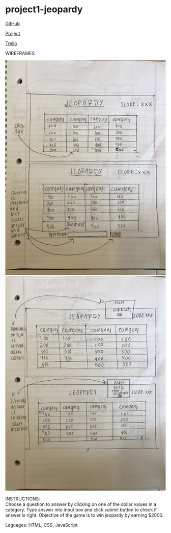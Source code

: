 # project1-jeopardy

[GitHub](https://github.com/racheltezza/project1-jeopardy "My gitHub repo")

[Project](suspicious-meitner-d98d30.netlify.com "My deployed site")

[Trello](https://trello.com/b/v0zdkZFO/sei22-project-1 "My Trello board")


WIREFRAMES

![jeopardy wireframes](jeopardy_wireframes1.jpg "jeopardy board")
![jeopardy wireframes](jeopardy_wireframes2.jpg "answer submission alerts")

INSTRUCTIONS: <br>
Choose a question to answer by clicking on one of the dollar values in a category. Type answer into input box and click submit button to check if answer is right. Objective of the game is to win jeopardy by earning $2000.

Laguages: HTML, CSS, JavaScript